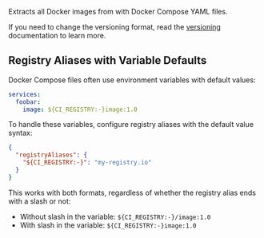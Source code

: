 Extracts all Docker images from with Docker Compose YAML files.

If you need to change the versioning format, read the [versioning](../../versioning/index.md) documentation to learn more.

## Registry Aliases with Variable Defaults

Docker Compose files often use environment variables with default values:

```yaml
services:
  foobar:
    image: ${CI_REGISTRY:-}image:1.0
```

To handle these variables, configure registry aliases with the default value syntax:

```json
{
  "registryAliases": {
    "${CI_REGISTRY:-}": "my-registry.io"
  }
}
```

This works with both formats, regardless of whether the registry alias ends with a slash or not:
- Without slash in the variable: `${CI_REGISTRY:-}/image:1.0`
- With slash in the variable: `${CI_REGISTRY:-}image:1.0`
